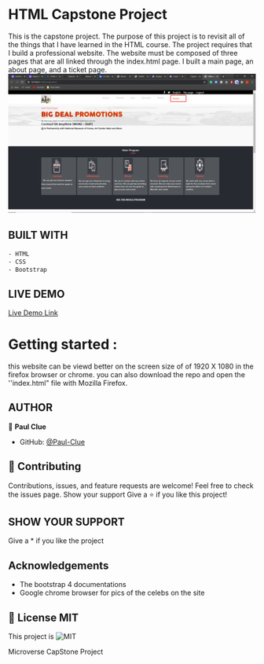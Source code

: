# HTML Capstone Project
This is the capstone project. The purpose of this project is to revisit all of the things that I have learned in the HTML course. The project requires that I build a professional website. The website must be composed of three pages that are all linked through the index.html page. I built a main page, an about page, and a ticket page. 
![screenshot](./img/Screenshot(2).png)

## BUILT WITH
    - HTML
    - CSS
    - Bootstrap

## LIVE DEMO
[Live Demo Link]( https://paul-clue.github.io/Capstone1/)

# Getting started :
this website can be viewd better on the screen size of of 1920 X 1080 in the firefox browser or chrome.
you can also download the repo and open the ''index.html" file with Mozilla Firefox.

## AUTHOR
👤 **Paul Clue**
- GitHub: [@Paul-Clue](https://github.com/Paul-Clue/) 

## 🤝 Contributing
Contributions, issues, and feature requests are welcome!
Feel free to check the issues page. Show your support
Give a ⭐️ if you like this project!

## SHOW YOUR SUPPORT
Give a \* if you like the project

## Acknowledgements
- The bootstrap 4 documentations
- Google chrome browser for pics of the celebs on the site

## 📝 License MIT
This project is ![MIT](https://github.com/Paul-Clue/Capstone1/blob/main/LICENSE)

Microverse CapStone Project
